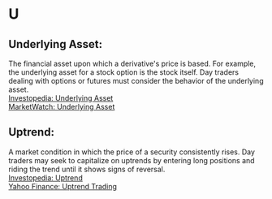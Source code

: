 # U

## Underlying Asset:
The financial asset upon which a derivative's price is based. For example, the underlying asset for a stock option is the stock itself. Day traders dealing with options or futures must consider the behavior of the underlying asset.  
[Investopedia: Underlying Asset](https://www.investopedia.com/terms/u/underlyingasset.asp)  
[MarketWatch: Underlying Asset](https://www.marketwatch.com/)

## Uptrend:
A market condition in which the price of a security consistently rises. Day traders may seek to capitalize on uptrends by entering long positions and riding the trend until it shows signs of reversal.  
[Investopedia: Uptrend](https://www.investopedia.com/terms/u/uptrend.asp)  
[Yahoo Finance: Uptrend Trading](https://finance.yahoo.com/)